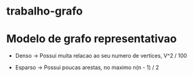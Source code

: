 # trabalho-grafo

# Modelo de grafo representativao

- Denso -> Possui muita relacao ao seu numero de vertices, V^2 / 100

- Esparso -> Possui poucas arestas, no maximo n(n - 1) / 2